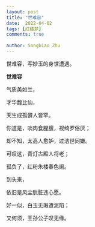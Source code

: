 ```yaml
---
layout: post
title: "世难容"
date:  2022-04-02
tags: [红楼梦]
comments: true
 
author: Songbiao Zhu
---
```


世难容，写妙玉的身世遭遇。

<!-- more -->



**世难容**



气质美如兰，

才华馥比仙，

天生成孤僻人皆罕。

你道是，啖肉食腥膻，视绮罗俗厌；

却不知，太高人愈妒，过洁世同嫌。

可叹这，青灯古殿人将老；

孤负了，红粉朱楼春色阑。

到头来，

依旧是风尘肮脏违心愿。

好一似，白玉无瑕遭泥陷；

又何须，王孙公子叹无缘。

